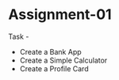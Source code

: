 ﻿# Assignment-01

Task - 
* Create a Bank App
* Create a Simple Calculator
* Create a Profile Card 
